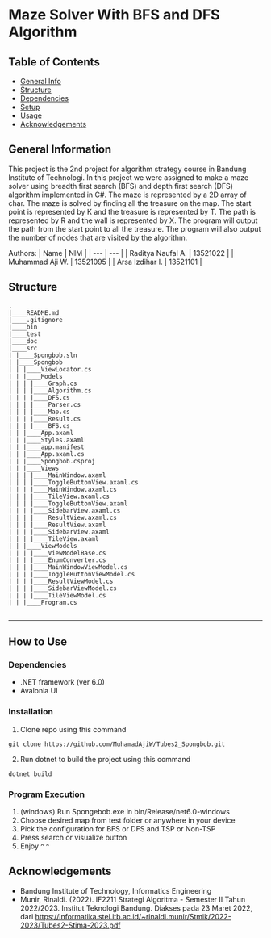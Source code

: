 # Maze Solver With BFS and DFS Algorithm
## Table of Contents
* [General Info](#general-information)
* [Structure](#structure)
* [Dependencies](#dependencies)
* [Setup](#installation)
* [Usage](#program-execution)
* [Acknowledgements](#acknowledgements)

## General Information
This project is the 2nd project for algorithm strategy course in Bandung Institute of Technologi. In this project we were assigned to make a maze solver using breadth first search (BFS) and depth first search (DFS) algorithm implemented in C#. The maze is represented by a 2D array of char. The maze is solved by finding all  the treasure on the map. The start point is represented by K and the treasure is represented by T. The path is represented by R and the wall is represented by X. The program will output the path from the start point to all the treasure. The program will also output the number of nodes that are visited by the algorithm.

Authors:
| Name | NIM |
| --- | --- |
| Raditya Naufal A. | 13521022 |
| Muhammad Aji W. | 13521095 |
| Arsa Izdihar I. | 13521101 |

## Structure

```
.
|____README.md
|____.gitignore
|____bin
|____test
|____doc
|____src
| |____Spongbob.sln
| |____Spongbob
| | |____ViewLocator.cs
| | |____Models
| | | |____Graph.cs
| | | |____Algorithm.cs
| | | |____DFS.cs
| | | |____Parser.cs
| | | |____Map.cs
| | | |____Result.cs
| | | |____BFS.cs
| | |____App.axaml
| | |____Styles.axaml
| | |____app.manifest
| | |____App.axaml.cs
| | |____Spongbob.csproj
| | |____Views
| | | |____MainWindow.axaml
| | | |____ToggleButtonView.axaml.cs
| | | |____MainWindow.axaml.cs
| | | |____TileView.axaml.cs
| | | |____ToggleButtonView.axaml
| | | |____SidebarView.axaml.cs
| | | |____ResultView.axaml.cs
| | | |____ResultView.axaml
| | | |____SidebarView.axaml
| | | |____TileView.axaml
| | |____ViewModels
| | | |____ViewModelBase.cs
| | | |____EnumConverter.cs
| | | |____MainWindowViewModel.cs
| | | |____ToggleButtonViewModel.cs
| | | |____ResultViewModel.cs
| | | |____SidebarViewModel.cs
| | | |____TileViewModel.cs
| | |____Program.cs 
    
```

---

## How to Use

### Dependencies
- .NET framework (ver 6.0)
- Avalonia UI

### Installation

1. Clone repo using this command

```
git clone https://github.com/MuhamadAjiW/Tubes2_Spongbob.git
```

2. Run dotnet to build the project using this command

```
dotnet build
```

### Program Execution
1. (windows) Run Spongebob.exe in bin/Release/net6.0-windows
2. Choose desired map from test folder or anywhere in your device
3. Pick the configuration for BFS or DFS and TSP or Non-TSP
4. Press search or visualize button
5. Enjoy ^ ^

## Acknowledgements
- Bandung Institute of Technology, Informatics Engineering
- Munir, Rinaldi. (2022). IF2211 Strategi Algoritma - Semester II Tahun 2022/2023. Institut Teknologi Bandung. Diakses pada 23 Maret 2022, dari https://informatika.stei.itb.ac.id/~rinaldi.munir/Stmik/2022-2023/Tubes2-Stima-2023.pdf
